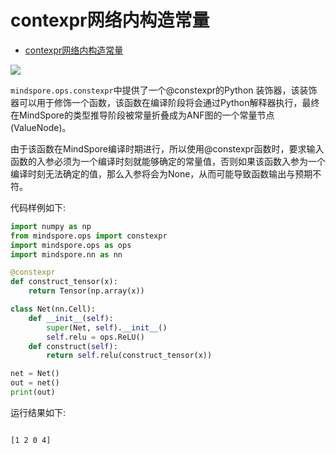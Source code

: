 # contexpr网络内构造常量

<!-- TOC -->

- [contexpr网络内构造常量](#contexpr网络内构造常量)

<!-- /TOC -->
<a href="https://gitee.com/mindspore/docs/blob/master/docs/mindspore/programming_guide/source_zh_cn/constexpr.md" target="_blank"><img src="https://gitee.com/mindspore/docs/raw/master/resource/_static/logo_source.png"></a>

`mindspore.ops.constexpr`中提供了一个@constexpr的Python 装饰器，该装饰器可以用于修饰一个函数，该函数在编译阶段将会通过Python解释器执行，最终在MindSpore的类型推导阶段被常量折叠成为ANF图的一个常量节点(ValueNode)。

由于该函数在MindSpore编译时期进行，所以使用@constexpr函数时，要求输入函数的入参必须为一个编译时刻就能够确定的常量值，否则如果该函数入参为一个编译时刻无法确定的值，那么入参将会为None，从而可能导致函数输出与预期不符。

代码样例如下:

```python
import numpy as np
from mindspore.ops import constexpr
import mindspore.ops as ops
import mindspore.nn as nn

@constexpr
def construct_tensor(x):
    return Tensor(np.array(x))

class Net(nn.Cell):
    def __init__(self):
        super(Net, self).__init__()
        self.relu = ops.ReLU()
    def construct(self):
        return self.relu(construct_tensor(x))

net = Net()
out = net()
print(out)
```

运行结果如下:

```text

[1 2 0 4]
```
